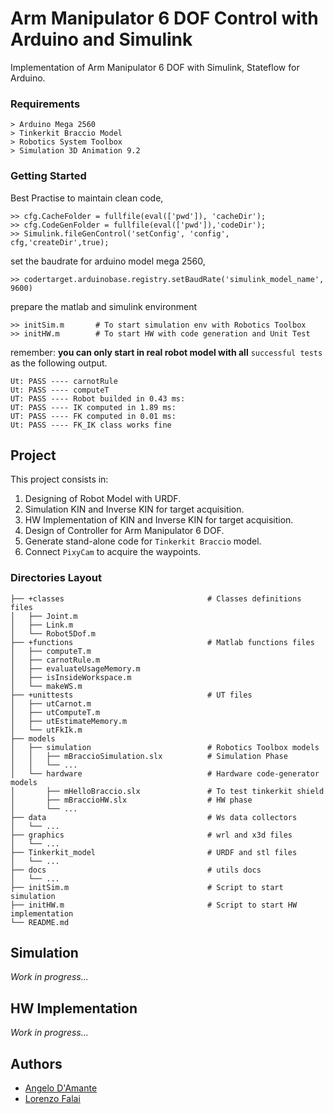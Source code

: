 # Arm Manipulator 6 DOF Control with Arduino and Simulink
Implementation of Arm Manipulator 6 DOF with Simulink, Stateflow for Arduino.

### Requirements
```
> Arduino Mega 2560
> Tinkerkit Braccio Model
> Robotics System Toolbox
> Simulation 3D Animation 9.2
```

### Getting Started
Best Practise to maintain clean code,
```
>> cfg.CacheFolder = fullfile(eval(['pwd']), 'cacheDir');
>> cfg.CodeGenFolder = fullfile(eval(['pwd']),'codeDir');
>> Simulink.fileGenControl('setConfig', 'config', cfg,'createDir',true);
```
set the baudrate for arduino model mega 2560,
```
>> codertarget.arduinobase.registry.setBaudRate('simulink_model_name', 9600)
```
prepare the matlab and simulink environment
```
>> initSim.m       # To start simulation env with Robotics Toolbox
>> initHW.m        # To start HW with code generation and Unit Test
```
remember: <b>you can only start in real robot model with all</b> ```successful tests``` as the following output. 
```
Ut: PASS ---- carnotRule
Ut: PASS ---- computeT
UT: PASS ---- Robot builded in 0.43 ms:
UT: PASS ---- IK computed in 1.89 ms:
UT: PASS ---- FK computed in 0.01 ms:
Ut: PASS ---- FK_IK class works fine
```

## Project
This project consists in:
1. Designing of Robot Model with URDF.
2. Simulation KIN and Inverse KIN for target acquisition.
3. HW Implementation of KIN and Inverse KIN for target acquisition.
4. Design of Controller for Arm Manipulator 6 DOF.
5. Generate stand-alone code for `Tinkerkit Braccio` model.
6. Connect `PixyCam` to acquire the waypoints. 

### Directories Layout
```
├── +classes                                # Classes definitions files
│   ├── Joint.m
│   ├── Link.m
│   └── Robot5Dof.m
├── +functions                              # Matlab functions files
│   ├── computeT.m
│   ├── carnotRule.m
│   ├── evaluateUsageMemory.m
│   ├── isInsideWorkspace.m
│   └── makeWS.m
├── +unittests                              # UT files
│   ├── utCarnot.m
│   ├── utComputeT.m
│   ├── utEstimateMemory.m
│   └── utFkIk.m
├── models         
│   ├── simulation                          # Robotics Toolbox models
│   │   ├── mBraccioSimulation.slx          # Simulation Phase
│   │   └── ...
│   └── hardware                            # Hardware code-generator models
│       ├── mHelloBraccio.slx               # To test tinkerkit shield
│       ├── mBraccioHW.slx                  # HW phase
│       └── ...
├── data                                    # Ws data collectors
│   └── ...
├── graphics                                # wrl and x3d files
│   └── ...
├── Tinkerkit_model                         # URDF and stl files 
│   └── ...
├── docs                                    # utils docs
│   └── ...
├── initSim.m                               # Script to start simulation
├── initHW.m                                # Script to start HW implementation
└── README.md
```

## Simulation
<i> Work in progress... </i>

## HW Implementation
<i> Work in progress... </i>

## Authors
- <a href=https://github.com/AngeloDamante> Angelo D'Amante </a>
- <a href=https://github.com/LorisYo> Lorenzo Falai </a>
